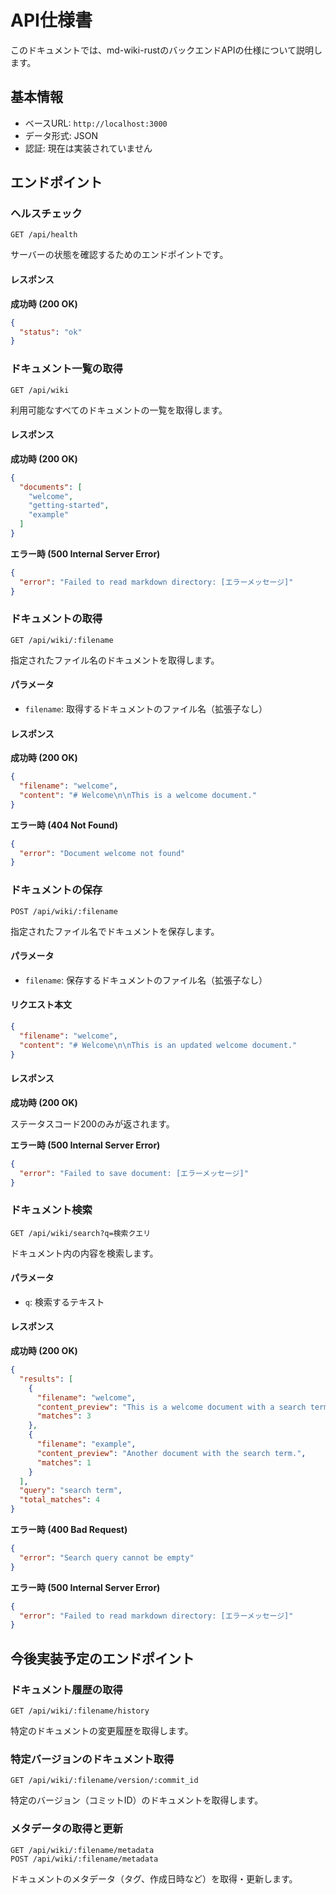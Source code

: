 # API仕様書

このドキュメントでは、md-wiki-rustのバックエンドAPIの仕様について説明します。

## 基本情報

- ベースURL: `http://localhost:3000`
- データ形式: JSON
- 認証: 現在は実装されていません

## エンドポイント

### ヘルスチェック

```
GET /api/health
```

サーバーの状態を確認するためのエンドポイントです。

#### レスポンス

**成功時 (200 OK)**

```json
{
  "status": "ok"
}
```

### ドキュメント一覧の取得

```
GET /api/wiki
```

利用可能なすべてのドキュメントの一覧を取得します。

#### レスポンス

**成功時 (200 OK)**

```json
{
  "documents": [
    "welcome",
    "getting-started",
    "example"
  ]
}
```

**エラー時 (500 Internal Server Error)**

```json
{
  "error": "Failed to read markdown directory: [エラーメッセージ]"
}
```

### ドキュメントの取得

```
GET /api/wiki/:filename
```

指定されたファイル名のドキュメントを取得します。

#### パラメータ

- `filename`: 取得するドキュメントのファイル名（拡張子なし）

#### レスポンス

**成功時 (200 OK)**

```json
{
  "filename": "welcome",
  "content": "# Welcome\n\nThis is a welcome document."
}
```

**エラー時 (404 Not Found)**

```json
{
  "error": "Document welcome not found"
}
```

### ドキュメントの保存

```
POST /api/wiki/:filename
```

指定されたファイル名でドキュメントを保存します。

#### パラメータ

- `filename`: 保存するドキュメントのファイル名（拡張子なし）

#### リクエスト本文

```json
{
  "filename": "welcome",
  "content": "# Welcome\n\nThis is an updated welcome document."
}
```

#### レスポンス

**成功時 (200 OK)**

ステータスコード200のみが返されます。

**エラー時 (500 Internal Server Error)**

```json
{
  "error": "Failed to save document: [エラーメッセージ]"
}
```

### ドキュメント検索

```
GET /api/wiki/search?q=検索クエリ
```

ドキュメント内の内容を検索します。

#### パラメータ

- `q`: 検索するテキスト

#### レスポンス

**成功時 (200 OK)**

```json
{
  "results": [
    {
      "filename": "welcome",
      "content_preview": "This is a welcome document with a search term.",
      "matches": 3
    },
    {
      "filename": "example",
      "content_preview": "Another document with the search term.",
      "matches": 1
    }
  ],
  "query": "search term",
  "total_matches": 4
}
```

**エラー時 (400 Bad Request)**

```json
{
  "error": "Search query cannot be empty"
}
```

**エラー時 (500 Internal Server Error)**

```json
{
  "error": "Failed to read markdown directory: [エラーメッセージ]"
}
```

## 今後実装予定のエンドポイント

### ドキュメント履歴の取得

```
GET /api/wiki/:filename/history
```

特定のドキュメントの変更履歴を取得します。

### 特定バージョンのドキュメント取得

```
GET /api/wiki/:filename/version/:commit_id
```

特定のバージョン（コミットID）のドキュメントを取得します。

### メタデータの取得と更新

```
GET /api/wiki/:filename/metadata
POST /api/wiki/:filename/metadata
```

ドキュメントのメタデータ（タグ、作成日時など）を取得・更新します。 